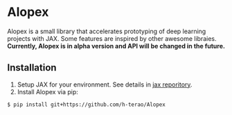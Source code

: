 # Alopex

Alopex is a small library that accelerates prototyping of deep learning projects with JAX. Some features are inspired by other awesome libraies. **Currently, Alopex is in alpha version and API will be changed in the future.**


## Installation

1. Setup JAX for your environment. See details in [jax reporitory](https://github.com/google/jax#installation).
2. Install Alopex via pip:
```bash
$ pip install git+https://github.com/h-terao/Alopex
```

